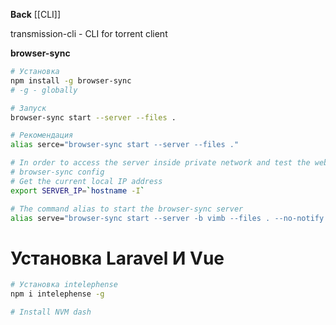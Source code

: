 **Back**
  [[CLI]]

transmission-cli - CLI for torrent client 

**browser-sync**

```bash
# Установка
npm install -g browser-sync
# -g - globally

# Запуск
browser-sync start --server --files .

# Рекомендация
alias serce="browser-sync start --server --files ."

# In order to access the server inside private network and test the webpage on several devices.
# browser-sync config
# Get the current local IP address
export SERVER_IP=`hostname -I`

# The command alias to start the browser-sync server
alias serve="browser-sync start --server -b vimb --files . --no-notify --host $SERVER_IP --port 9000"
```

# Установка Laravel И Vue
```bash
# Установка intelephense
npm i intelephense -g

# Install NVM dash


```



